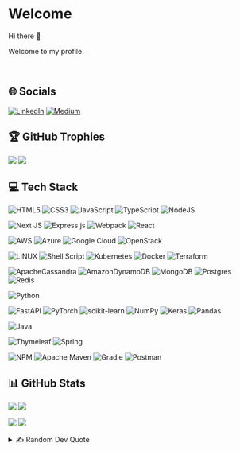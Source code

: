 # Welcome

Hi there 👋

Welcome to my profile.

<br />

## 🌐 Socials
[![LinkedIn](https://img.shields.io/badge/LinkedIn-%230077B5.svg?logo=linkedin&logoColor=white)](https://linkedin.com/in/souyama) 
[![Medium](https://img.shields.io/badge/Medium-12100E?logo=medium&logoColor=white)](https://medium.com/@souyama) 

## 🏆 GitHub Trophies
[![](https://github-profile-trophy.vercel.app/?username=sansmoraxz&theme=radical&no-frame=true&no-bg=true&column=-1)](https://github.com/sansmoraxz#gh-dark-mode-only)
[![](https://github-profile-trophy.vercel.app/?username=sansmoraxz&theme=flat&no-frame=true&no-bg=true&column=-1)](https://github.com/sansmoraxz#gh-light-mode-only)

## 💻 Tech Stack
![HTML5](https://img.shields.io/badge/html5-%23E34F26.svg?style=for-the-badge&logo=html5&logoColor=white)
![CSS3](https://img.shields.io/badge/css3-%231572B6.svg?style=for-the-badge&logo=css3&logoColor=white)
![JavaScript](https://img.shields.io/badge/javascript-%23323330.svg?style=for-the-badge&logo=javascript&logoColor=%23F7DF1E)
![TypeScript](https://img.shields.io/badge/typescript-%23007ACC.svg?style=for-the-badge&logo=typescript&logoColor=white)
![NodeJS](https://img.shields.io/badge/node.js-6DA55F?style=for-the-badge&logo=node.js&logoColor=white)

![Next JS](https://img.shields.io/badge/Next-black?style=for-the-badge&logo=next.js&logoColor=white)
![Express.js](https://img.shields.io/badge/express.js-%23404d59.svg?style=for-the-badge&logo=express&logoColor=%2361DAFB)
![Webpack](https://img.shields.io/badge/webpack-%238DD6F9.svg?style=for-the-badge&logo=webpack&logoColor=black)
![React](https://img.shields.io/badge/react-%2320232a.svg?style=for-the-badge&logo=react&logoColor=%2361DAFB)

![AWS](https://img.shields.io/badge/AWS-%23FF9900.svg?style=for-the-badge&logo=amazon-aws&logoColor=white)
![Azure](https://img.shields.io/badge/azure-%230072C6.svg?style=for-the-badge&logo=azure-devops&logoColor=white)
![Google Cloud](https://img.shields.io/badge/Google%20Cloud-%234285F4.svg?style=for-the-badge&logo=google-cloud&logoColor=white)
![OpenStack](https://img.shields.io/badge/Openstack-%23f01742.svg?style=for-the-badge&logo=openstack&logoColor=white)

![LINUX](https://img.shields.io/badge/Linux-FCC624?style=for-the-badge&logo=linux&logoColor=black)
![Shell Script](https://img.shields.io/badge/shell_script-%23121011.svg?style=for-the-badge&logo=gnu-bash&logoColor=white)
![Kubernetes](https://img.shields.io/badge/kubernetes-%23326ce5.svg?style=for-the-badge&logo=kubernetes&logoColor=white)
![Docker](https://img.shields.io/badge/docker-%230db7ed.svg?style=for-the-badge&logo=docker&logoColor=white)
![Terraform](https://img.shields.io/badge/terraform-%235835CC.svg?style=for-the-badge&logo=terraform&logoColor=white) 

![ApacheCassandra](https://img.shields.io/badge/cassandra-%231287B1.svg?style=for-the-badge&logo=apache-cassandra&logoColor=white)
![AmazonDynamoDB](https://img.shields.io/badge/Amazon%20DynamoDB-4053D6?style=for-the-badge&logo=Amazon%20DynamoDB&logoColor=white)
![MongoDB](https://img.shields.io/badge/MongoDB-%234ea94b.svg?style=for-the-badge&logo=mongodb&logoColor=white)
![Postgres](https://img.shields.io/badge/postgres-%23316192.svg?style=for-the-badge&logo=postgresql&logoColor=white)
![Redis](https://img.shields.io/badge/redis-%23DD0031.svg?style=for-the-badge&logo=redis&logoColor=white)

![Python](https://img.shields.io/badge/python-3670A0?style=for-the-badge&logo=python&logoColor=ffdd54)

![FastAPI](https://img.shields.io/badge/FastAPI-005571?style=for-the-badge&logo=fastapi)
![PyTorch](https://img.shields.io/badge/PyTorch-%23EE4C2C.svg?style=for-the-badge&logo=PyTorch&logoColor=white)
![scikit-learn](https://img.shields.io/badge/scikit--learn-%23F7931E.svg?style=for-the-badge&logo=scikit-learn&logoColor=white)
![NumPy](https://img.shields.io/badge/numpy-%23013243.svg?style=for-the-badge&logo=numpy&logoColor=white)
![Keras](https://img.shields.io/badge/Keras-%23D00000.svg?style=for-the-badge&logo=Keras&logoColor=white)
![Pandas](https://img.shields.io/badge/pandas-%23150458.svg?style=for-the-badge&logo=pandas&logoColor=white)

![Java](https://img.shields.io/badge/java-%23ED8B00.svg?style=for-the-badge&logo=java&logoColor=white)

![Thymeleaf](https://img.shields.io/badge/Thymeleaf-%23005C0F.svg?style=for-the-badge&logo=Thymeleaf&logoColor=white)
![Spring](https://img.shields.io/badge/spring-%236DB33F.svg?style=for-the-badge&logo=spring&logoColor=white)

![NPM](https://img.shields.io/badge/NPM-%23000000.svg?style=for-the-badge&logo=npm&logoColor=white)
![Apache Maven](https://img.shields.io/badge/Apache%20Maven-C71A36?style=for-the-badge&logo=Apache%20Maven&logoColor=white)
![Gradle](https://img.shields.io/badge/Gradle-02303A.svg?style=for-the-badge&logo=Gradle&logoColor=white)
![Postman](https://img.shields.io/badge/Postman-FF6C37?style=for-the-badge&logo=postman&logoColor=white) 



## 📊 GitHub Stats
[![](https://github-readme-stats.vercel.app/api?username=sansmoraxz&theme=radical&bg_color=00000000&hide_border=true&include_all_commits=true&count_private=true)](https://github.com/sansmoraxz#gh-dark-mode-only)
[![](https://github-readme-stats.vercel.app/api?username=sansmoraxz&theme=default&bg_color=00000000&hide_border=true&include_all_commits=true&count_private=true)](https://github.com/sansmoraxz#gh-light-mode-only)
<br/>

[![](https://github-readme-streak-stats.herokuapp.com/?user=sansmoraxz&theme=radical&background=00000000&hide_border=true)](https://github.com/sansmoraxz#gh-dark-mode-only)
[![](https://github-readme-streak-stats.herokuapp.com/?user=sansmoraxz&theme=default&background=00000000&hide_border=true)](https://github.com/sansmoraxz#gh-light-mode-only)
<br/>

<details>
   <summary>✍️ Random Dev Quote</summary>
  
   <br/>
  
   [![](https://quotes-github-readme.vercel.app/api?theme=dark&type=horizontal)](https://github.com/PiyushSuthar/github-readme-quotes#gh-dark-mode-only)
   [![](https://quotes-github-readme.vercel.app/api?theme=light&type=horizontal)](https://github.com/PiyushSuthar/github-readme-quotes#gh-light-mode-only)
</details>


<!-- Proudly created with GPRM ( https://gprm.itsvg.in ) -->

<!--
**sansmoraxz/sansmoraxz** is a ✨ _special_ ✨ repository because its `README.md` (this file) appears on your GitHub profile.

Here are some ideas to get you started:

- 🔭 I’m currently working on ...
- 🌱 I’m currently learning ...
- 👯 I’m looking to collaborate on ...
- 🤔 I’m looking for help with ...
- 💬 Ask me about ...
- 📫 How to reach me: ...
- 😄 Pronouns: ...
- ⚡ Fun fact: ...
-->
